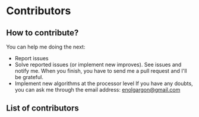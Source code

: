 # Contributors

## How to contribute?
You can help me doing the next:
* Report issues
* Solve reported issues (or implement new improves). See issues and notify me. When you finish, you have to send me a pull request and I'll be grateful.
* Implement new algorithms at the processor level
If you have any doubts, you can ask me through the email address: enolgargon@gmail.com

## List of contributors
